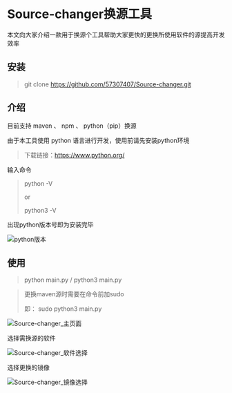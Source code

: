# Source-changer换源工具

本文向大家介绍一款用于换源个工具帮助大家更快的更换所使用软件的源提高开发效率

## 安装

> git clone https://github.com/57307407/Source-changer.git

## 介绍

目前支持 maven 、 npm  、 python（pip）换源

由于本工具使用 python 语言进行开发，使用前请先安装python环境

> 下载链接：https://www.python.org/

输入命令

> python -V
>
> or 
>
> python3 -V

出现python版本号即为安装完毕

![python版本](https://raw.githubusercontent.com/57307407/Source-changer/main/img/python版本.png)

## 使用

> python main.py  /  python3 main.py

> 更换maven源时需要在命令前加sudo  
>
> 即： sudo  python3 main.py

![Source-changer_主页面](https://raw.githubusercontent.com/57307407/Source-changer/main/img/Source-changer_主页面.png)

选择需换源的软件

![Source-changer_软件选择](https://raw.githubusercontent.com/57307407/Source-changer/main/img/Source-changer_软件选择.png)

选择更换的镜像

![Source-changer_镜像选择](https://raw.githubusercontent.com/57307407/Source-changer/main/img/Source-changer_镜像选择.png)


